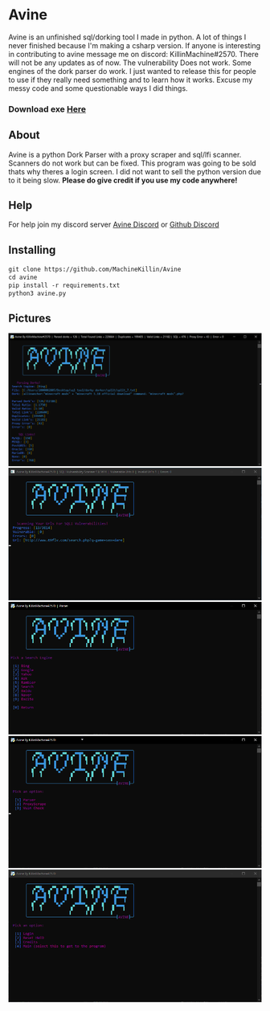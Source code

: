 # Avine
Avine is an unfinished sql/dorking tool I made in python. A lot of things I never finished because I'm making a csharp version. If anyone is interesting in contributing to avine message me on discord: KillinMachine#2570. There will not be any updates as of now. The vulnerability Does not work. Some engines of the dork parser do work. I just wanted to release this for people to use if they really need something and to learn how it works. Excuse my messy code and some questionable ways I did things. 

### Download exe [Here](https://github.com/MachineKillin/Avine/releases/download/v1.0.1/avine.zip)

## About
Avine is a python Dork Parser with a proxy scraper and sql/lfi scanner. Scanners do not work but can be fixed. This program was going to be sold thats why theres a login screen. I did not want to sell the python version due to it being slow. **Please do give credit if you use my code anywhere!**

## Help
For help join my discord server [Avine Discord](https://discord.gg/txytskBP3s) or [Github Discord](https://discord.com/invite/JcAvQc797r)

## Installing
```
git clone https://github.com/MachineKillin/Avine
cd avine
pip install -r requirements.txt
python3 avine.py
```

## Pictures
![](pictures/parser.png)
![](pictures/sqliscan.png)
![](pictures/engines.png)
![](pictures/modules.png)
![](pictures/login.png)
